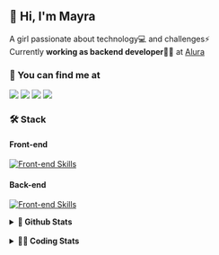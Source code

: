 ## 👋 Hi, I'm Mayra

A girl passionate about technology💻 and challenges⚡  
Currently **working as backend developer**👩‍💻 at [Alura](https://www.alura.com.br)   

### 💬 You can find me at

<a href="https://mayra.dev" target="_blank" rel="noopener"><img src="https://img.shields.io/badge/-mayra.dev-005FED?style=flat&logo=Google-chrome&logoColor=white"/></a>
<a href="https://linkedin.com/in/mayraamaral" target="_blank" rel="noopener"><img src="https://img.shields.io/badge/-/mayraamaral-0077B5?style=flat&logo=Linkedin&logoColor=white"/></a>
<a href="mailto:mayra@mayra.dev" target="_blank" rel="noopener"><img src="https://img.shields.io/badge/-mayra@mayra.dev-D14836?style=flat&logo=Gmail&logoColor=white"/></a>
<a href="" target="_blank" rel="noopener"><img src="https://img.shields.io/badge/-mayraamaral-7289DA?style=flat&logo=Discord&logoColor=white"/></a>

### 🛠️ Stack
#### Front-end

[![Front-end Skills](https://skillicons.dev/icons?i=react,next,angular,redux,styledcomponents,html,css,sass,js,ts,figma)](https://skillicons.dev)
#### Back-end

[![Front-end Skills](https://skillicons.dev/icons?i=java,spring,hibernate,aws,idea,postgres,mysql,git,linux,bash,nodejs,docker,kubernetes,jenkins)](https://skillicons.dev)


<details>
    <summary><strong>📌 Github Stats</strong></summary>
    <br />
    <div align="center">
        <table>
      <td><img height="160em" src="https://github-readme-stats.vercel.app/api?username=mayraamaral&show_icons=true&theme=algolia&hide_border=true&hide=stars&count_private=true" alt="Readme stats"></td>
      <td><img height="160em" src="https://github-readme-stats.vercel.app/api/top-langs/?username=mayraamaral&&layout=compact&&theme=algolia&hide_border=true&langs_count=6" alt="Language stats"></td>
       </table>
  </div> 
    

  <p align="center">
    <img src="https://github-readme-streak-stats.herokuapp.com?user=mayraamaral&theme=dark&hide_border=true&date_format=j%20M%5B%20Y%5D&locale=pt-br&background=050F2C&ring=0195DD&fire=23AA7D&currStreakLabel=23AA7D" alt="Streak stats">
  </p> 
</details>

<br />

<details>
  <summary><strong>👩‍💻 Coding Stats</strong></summary>
  <br />
  
  <!--START_SECTION:waka-->
![Code Time](http://img.shields.io/badge/Code%20Time-387%20hrs%2014%20mins-blue)

**🐱 My GitHub Data** 

> 📦 582.6 kB Used in GitHub's Storage 
 > 
> 🏆 370 Contributions in the Year 2024
 > 
> 🚫 Not Opted to Hire
 > 
> 📜 53 Public Repositories 
 > 
> 🔑 30 Private Repositories 
 > 
**I'm an Early 🐤** 

```text
🌞 Morning                501 commits         ███░░░░░░░░░░░░░░░░░░░░░░   11.75 % 
🌆 Daytime                2248 commits        █████████████░░░░░░░░░░░░   52.71 % 
🌃 Evening                1311 commits        ████████░░░░░░░░░░░░░░░░░   30.74 % 
🌙 Night                  205 commits         █░░░░░░░░░░░░░░░░░░░░░░░░   04.81 % 
```
📅 **I'm Most Productive on Wednesday** 

```text
Monday                   729 commits         ████░░░░░░░░░░░░░░░░░░░░░   17.09 % 
Tuesday                  717 commits         ████░░░░░░░░░░░░░░░░░░░░░   16.81 % 
Wednesday                807 commits         █████░░░░░░░░░░░░░░░░░░░░   18.92 % 
Thursday                 780 commits         █████░░░░░░░░░░░░░░░░░░░░   18.29 % 
Friday                   594 commits         ███░░░░░░░░░░░░░░░░░░░░░░   13.93 % 
Saturday                 263 commits         ██░░░░░░░░░░░░░░░░░░░░░░░   06.17 % 
Sunday                   375 commits         ██░░░░░░░░░░░░░░░░░░░░░░░   08.79 % 
```


📊 **This Week I Spent My Time On** 

```text
🕑︎ Time Zone: America/Sao_Paulo

💬 Programming Languages: 
CSS                      2 hrs 3 mins        ███████░░░░░░░░░░░░░░░░░░   28.08 % 
YAML                     1 hr 34 mins        █████░░░░░░░░░░░░░░░░░░░░   21.39 % 
Java                     1 hr 11 mins        ████░░░░░░░░░░░░░░░░░░░░░   16.34 % 
Markdown                 42 mins             ██░░░░░░░░░░░░░░░░░░░░░░░   09.66 % 
Java Properties          25 mins             █░░░░░░░░░░░░░░░░░░░░░░░░   05.72 % 

🔥 Editors: 
Intellijidea             5 hrs 10 mins       ██████████████████░░░░░░░   70.53 % 
VS Code                  2 hrs 9 mins        ███████░░░░░░░░░░░░░░░░░░   29.47 % 

💻 Operating System: 
Linux                    7 hrs 19 mins       █████████████████████████   100.00 % 
```

**I Mostly Code in Java** 

```text
Java                     122 repos           ███████░░░░░░░░░░░░░░░░░░   26.75 % 
HTML                     114 repos           ██████░░░░░░░░░░░░░░░░░░░   25.00 % 
JavaScript               101 repos           ██████░░░░░░░░░░░░░░░░░░░   22.15 % 
TypeScript               97 repos            █████░░░░░░░░░░░░░░░░░░░░   21.27 % 
C#                       1 repo              ░░░░░░░░░░░░░░░░░░░░░░░░░   00.22 % 
```




 Last Updated on 30/05/2024 19:08:02 UTC
<!--END_SECTION:waka-->

</details>
